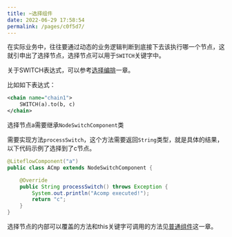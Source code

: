 ```yaml
---
title: ✂️选择组件
date: 2022-06-29 17:58:54
permalink: /pages/c0f5d7/
---
```


在实际业务中，往往要通过动态的业务逻辑判断到底接下去该执行哪一个节点，这就引申出了选择节点，选择节点可以用于`SWITCH`关键字中。

关于SWITCH表达式，可以参考[选择编排](/pages/d90483/)一章。

比如如下表达式：
```xml
<chain name="chain1">
    SWITCH(a).to(b, c)
</chain>
```

选择节点a需要继承`NodeSwitchComponent`类

需要实现方法`processSwitch`，这个方法需要返回`String`类型，就是具体的结果，以下代码示例了选择到了c节点。

```java
@LiteflowComponent("a")
public class ACmp extends NodeSwitchComponent {

    @Override
    public String processSwitch() throws Exception {
        System.out.println("Acomp executed!");
        return "c";
    }
}
```

选择节点的内部可以覆盖的方法和this关键字可调用的方法见[普通组件](/pages/8486fb/)这一章。
